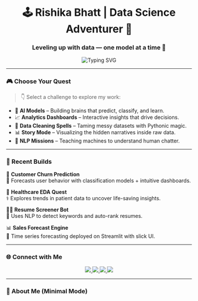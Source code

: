 <h1 align="center">🕹️ Rishika Bhatt | Data Science Adventurer 🎯</h1>
<h3 align="center">Leveling up with data — one model at a time 🚀</h3>

<p align="center">
  <img src="https://readme-typing-svg.herokuapp.com?font=Fira+Code&pause=1000&color=00F7FF&center=true&vCenter=true&width=435&lines=Applied+Data+Scientist;Machine+Learning+Explorer;Data+Storyteller+%F0%9F%93%88;AI+Nerd+%F0%9F%92%BB;Always+Learning+New+Skills+%F0%9F%8E%93" alt="Typing SVG" />
</p>

---

### 🎮 Choose Your Quest

> 👇 Select a challenge to explore my work:

- 🧠 **AI Models** – Building brains that predict, classify, and learn.  
- 📈 **Analytics Dashboards** – Interactive insights that drive decisions.  
- 🧹 **Data Cleaning Spells** – Taming messy datasets with Pythonic magic.  
- 📊 **Story Mode** – Visualizing the hidden narratives inside raw data.  
- 💬 **NLP Missions** – Teaching machines to understand human chatter.

---

### 💾 Recent Builds

🚀 **Customer Churn Prediction**  
🎯 Forecasts user behavior with classification models + intuitive dashboards.

🧪 **Healthcare EDA Quest**  
⚕️ Explores trends in patient data to uncover life-saving insights.

🕵️‍♀️ **Resume Screener Bot**  
📜 Uses NLP to detect keywords and auto-rank resumes.

📊 **Sales Forecast Engine**  
📆 Time series forecasting deployed on Streamlit with slick UI.

---

### 🌐 Connect with Me

<p align="center">
  <a href="https://www.linkedin.com/in/rishika-bhatt-b3b12b2ba" target="_blank">
    <img src="https://img.shields.io/badge/-LinkedIn-0A66C2?style=for-the-badge&logo=linkedin&logoColor=white" />
  </a>
  <a href="mailto:rishibhatt0812@gmail.com">
    <img src="https://img.shields.io/badge/-Email-D14836?style=for-the-badge&logo=gmail&logoColor=white" />
  </a>
  <a href="https://instagram.com/_rishikabhatt_" target="_blank">
    <img src="https://img.shields.io/badge/-Instagram-E4405F?style=for-the-badge&logo=instagram&logoColor=white" />
  </a>
  <a href="https://www.youtube.com/@rishikabhatt08" target="_blank">
    <img src="https://img.shields.io/badge/-YouTube-FF0000?style=for-the-badge&logo=youtube&logoColor=white" />
  </a>
</p>

---

### 🧠 About Me (Minimal Mode)

